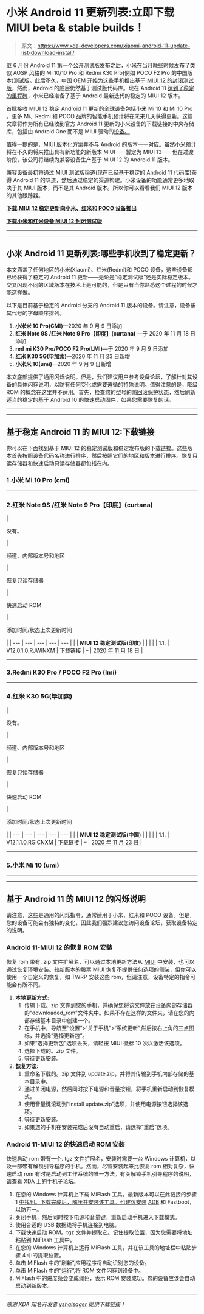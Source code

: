 # 小米 Android 11 更新列表:立即下载 MIUI beta & stable builds！

> 原文：<https://www.xda-developers.com/xiaomi-android-11-update-list-download-install/>

继 6 月份 Android 11 第一个公开测试版发布之后，小米在当月晚些时候发布了类似 AOSP 风格的 Mi 10/10 Pro 和 Redmi K30 Pro(例如 POCO F2 Pro 的中国版本)测试版。此后不久，中国 OEM 开始为这些手机推出基于 [MIUI 12 的封闭测试版](https://www.xda-developers.com/download-xiaomi-mi-10-mi-10-pro-first-miui-12-china-beta-android-11/)，然而，Android 的底层仍然基于测试版代码库。现在 Android 11 [达到了稳定的里程碑](https://www.xda-developers.com/android-11-stable-google-pixel-oneplus-xiaomi-realme-oppo/)，小米已经准备了基于 Android 最新迭代的稳定的 MIUI 12 版本。

首批接收 MIUI 12 稳定 Android 11 更新的全球设备包括小米 Mi 10 和 Mi 10 Pro 。更多 Mi、Redmi 和 POCO 品牌的智能手机预计将在未来几天获得更新。这篇文章将作为所有已经收到官方 Android 11 更新的小米设备的下载链接的中央存储库，包括由 Android One 而不是 MIUI 驱动的[设备。](https://www.xda-developers.com/xiaomi-mi-a3-android-one-india-launch/)

值得一提的是，MIUI 版本化方案并不与 Android 的版本一一对应。虽然小米预计将在不久的将来推出具有新功能的新版本 MIUI——暂定为 MIUI 13——但在过渡阶段，该公司将继续为兼容设备生产基于 MIUI 12 的 Android 11 版本。

兼容设备最初将通过 MIUI 测试版渠道(现在已经基于稳定的 Android 11 代码库)获得 Android 11 的味道，然后通过稳定的渠道构建。小米设备的功能通常更多地取决于其 MIUI 版本，而不是其 Android 版本。所以你可以看看我们 MIUI 12 版本的其他跟踪器。

**[下载:MIUI 12 稳定更新向小米、红米和 POCO 设备推出](https://www.xda-developers.com/download-miui-12-stable-update-rolling-out-several-xiaomi-redmi-mi-poco-devices/)**

**[下载小米和红米设备 MIUI 12 封闭测试版](https://www.xda-developers.com/download-miui-12-closed-beta-xiaomi-redmi-devices/)**

* * *

* * *

## 小米 Android 11 更新列表:哪些手机收到了稳定更新？

本文涵盖了任何地区的小米(Xiaomi)、红米(Redmi)和 POCO 设备，这些设备都已经获得了稳定的 Android 11 更新——无论是“稳定测试版”还是实际稳定版本。交叉闪现不同的区域版本在技术上是可能的，但是只有当你熟悉这个过程的时候才能这样做。

以下是目前基于稳定的 Android 分支的 Android 11 版本的设备。请注意，设备按其代号的字母顺序排列。

1.  **小米米 10 Pro(CMI)**—2020 年 9 月 9 日添加
2.  **红米 Note 9S /红米 Note 9 Pro【印度】(curtana)** —于 2020 年 11 月 18 日添加
3.  **red mi K30 Pro/POCO F2 Pro(LMI)**—于 2020 年 9 月 9 日添加
4.  **红米 K30 5G(毕加索)**—2020 年 11 月 23 日新增
5.  **小米米 10(umi)**—2020 年 9 月 9 日新增

本文底部提供了通用闪烁说明。但是，我们建议用户参考设备论坛，了解针对其设备的具体闪存说明，以防有任何变化或需要遵循的特殊说明。值得注意的是，降级 ROM 的概念在这里并不适用。首先，检查您的型号的[防回滚保护状态](https://www.xda-developers.com/xiaomi-anti-rollback-protection-brick-phone/)，然后刷新适当的稳定的基于 Android 10 的快速启动固件，如果您需要恢复的话。

* * *

* * *

## 基于稳定 Android 11 的 MIUI 12:下载链接

你可以在下面找到基于 MIUI 12 的稳定测试版和稳定发布版的下载链接。这些版本首先按照设备代码名称进行排序，然后按照它们的地区和版本进行排序。恢复只读存储器和快速启动只读存储器都包括在内。

### 1.小米 Mi 10 Pro (cmi)

* * *

### 2.红米 Note 9S /红米 Note 9 Pro【印度】(curtana)

| 

没有。

 | 

频道、内部版本号和地区

 | 

恢复只读存储器

 | 

快速启动 ROM

 | 

添加时间/状态上次更新时间

 |
| --- | --- | --- | --- | --- |
|  | **MIUI 12 稳定测试版(印度)** |  |  |  |
| 1.1. | V12.0.1.0.RJWINXM | [下载链接](https://bigota.d.miui.com/V12.0.1.0.RJWINXM/miui_CURTANAINGlobal_V12.0.1.0.RJWINXM_3ad7d510e0_11.0.zip) | – | [2020 年 11 月 18 日](https://www.xda-developers.com/xiaomi-redmi-note-9-pro-android-11-miui-12/) |

* * *

### 3.Redmi K30 Pro / POCO F2 Pro (lmi)

* * *

### 4.红米 K30 5G(毕加索)

| 

没有。

 | 

频道、内部版本号和地区

 | 

恢复只读存储器

 | 

快速启动 ROM

 | 

添加时间/状态上次更新时间

 |
| --- | --- | --- | --- | --- |
|  | **MIUI 12 稳定测试版(中国)** |  |  |  |
| 1.1. | V12.1.1.0.RGICNXM | [下载链接](https://bigota.d.miui.com/V12.1.1.0.RGICNXM/miui_PICASSO_V12.1.1.0.RGICNXM_45056581ec_11.0.zip) | – | [2020 年 11 月 23 日](https://www.xda-developers.com/xiaomi-mi-10-redmi-k30-5g-android-11-miui-12/) |

* * *

### 5.小米 Mi 10 (umi)

* * *

* * *

## 基于 Android 11 的 MIUI 12 的闪烁说明

请注意，这些是通用的闪烁指令，通常适用于小米、红米和 POCO 设备。但是，您的设备可能会有独特的变化，因此我们强烈建议您访问设备论坛，获取设备特定的说明。

### Android 11-MIUI 12 的恢复 ROM 安装

恢复 rom 带有. zip 文件扩展名，可以通过本地更新方法从 [MIUI](https://www.xda-developers.com/tag/miui/) 中安装，也可以通过恢复环境安装。较新版本的股票 MIUI 恢复不提供任何选项的侧装，但你可以使用一个自定义的恢复，如 TWRP 安装这些 rom，但请注意，设备特定的指令可能会有所不同。

1.  **本地更新方式:**
    1.  传输下载。zip 文件到您的手机，并确保您将该文件放在设备内部存储器的“downloaded_rom”文件夹中。如果不存在这样的文件夹，请在您的内部存储基本目录中创建一个。
    2.  在手机中，导航至“设置”>“关于手机”>“系统更新”,然后按右上角的三点图标，并选择“选择更新包”。
    3.  如果“选择更新包”选项丢失，请轻按 MIUI 徽标 10 次以激活该选项。
    4.  选择下载的。zip 文件。
    5.  等待更新安装。
2.  **恢复方法:**
    1.  重命名下载的。zip 文件到 update.zip，并将其传输到手机内部存储的基本目录中。
    2.  通过关闭电源，然后同时按下电源和音量按钮，将手机重新启动到恢复模式。
    3.  使用音量键滚动到“Install update.zip”选项，并使用电源按钮选择该选项。
    4.  等待更新安装。
    5.  如果您的手机在安装完成后没有自动重启，请选择“重启”选项。

### Android 11-MIUI 12 的快速启动 ROM 安装

快速启动 rom 带有一个. tgz 文件扩展名，安装时需要一台 Windows 计算机，以及一部带有解锁引导程序的手机。然而，尽管安装起来比恢复 rom 相对复杂，快速启动 rom 有时是启动到工作系统的唯一方法。有关解锁手机引导程序的说明，请查看 XDA 上的手机子论坛。

1.  在您的 Windows 计算机上下载 MiFlash 工具。最新版本可以在此链接的步骤 1 [中找到。下载完成后，解压并安装该工具。也建议安装](https://c.mi.com/oc/miuidownload/detail?guide=2) [ADB](https://www.xda-developers.com/install-adb-windows-macos-linux/) 和 Fastboot，以防万一。
2.  关闭手机，然后同时按下电源和音量键，重新启动手机进入下载模式。
3.  使用合适的 USB 数据线将手机连接到电脑。
4.  下载快速启动 ROM。tgz 文件并提取它。记住提取位置，因为您需要将地址粘贴到 MiFlash 工具中。
5.  在您的 Windows 计算机上运行 MiFlash 工具，并在该工具的地址栏中粘贴步骤 4 中的提取位置。
6.  单击 MiFlash 中的“刷新”,应用程序将自动识别您的设备。
7.  单击 MiFlash 中的“运行”,将 ROM 文件闪存到设备中。
8.  MiFlash 中的进度条会变成绿色，表示 ROM 安装成功。您的设备应该会自动启动到新版本。

* * *

*感谢 XDA 知名开发者 [yshalsager](https://forum.xda-developers.com/member.php?u=6084385) 提供下载链接！*